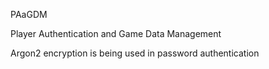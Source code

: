 PAaGDM

Player Authentication and Game Data Management

Argon2 encryption is being used in password authentication